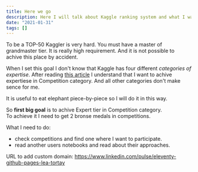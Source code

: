 ```yaml
---
title: Here we go
description: Here I will talk about Kaggle ranking system and what I want to achive.
date: "2021-01-31"
tags: []
---
```


To be a TOP-50 Kaggler is very hard. You must have a master of grandmaster tier. It is really high requirement. And it is not possible to achive this place by accident.

When I set this goal I don't know that Kaggle has four different _categories of expertise_. After reading [this article](https://www.kaggle.com/progression) I understand that I want to achive expertiese in Competition category. And all other categories don't make sence for me.

It is useful to eat elephant piece-by-piece so I will do it in this way.

So **first big goal** is to achive Expert tier in Competition category.  
To achieve it I need to get 2 bronse medals in competitions.

What I need to do:

- check competitions and find one where I want to participate.
- read another users notebooks and read about their approaches.

URL to add custom domain:
https://www.linkedin.com/pulse/eleventy-github-pages-lea-tortay

